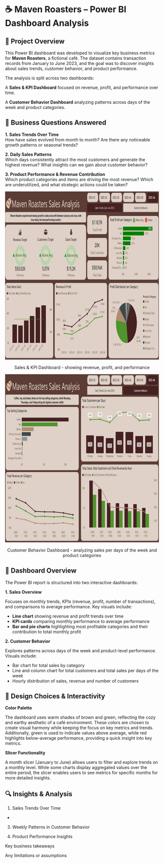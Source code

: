 # ☕ Maven Roasters – Power BI Dashboard Analysis

## 📌 Project Overview
This Power BI dashboard was developed to visualize key business metrics for **Maven Roasters**, a fictional café. 
The dataset contains transaction records from January to June 2023, and the goal was to discover insights about sales trends, customer behavior, and product performance.

The analysis is split across two dashboards:

A **Sales & KPI Dashboard** focused on revenue, profit, and performance over time.

A **Customer Behavior Dashboard** analyzing patterns across days of the week and product categories.

## 🎯 Business Questions Answered
**1. Sales Trends Over Time**</br>
How have sales evolved from month to month? Are there any noticeable growth patterns or seasonal trends?

**2. Daily Sales Patterns**</br>
Which days consistently attract the most customers and generate the highest revenue? What insights can we gain about customer behavior?

**3. Product Performance & Revenue Contribution**</br>
Which product categories and items are driving the most revenue? Which are underutilized, and what strategic actions could be taken?

<p align="center">
  <img width="1249" height="550" src="https://raw.githubusercontent.com/bogitoth5/PortfolioProjects/refs/heads/main/Maven%20Roasters/images_cafe/cafe2.png">
</p>
<p align="center">
Sales & KPI Dashboard - showing revenue, profit, and performance
</p>

<p align="center">
  <img width="1249" height="550" src="https://github.com/bogitoth5/PortfolioProjects/blob/main/Maven%20Roasters/images_cafe/cafe1.png">
</p>
<p align="center">
Customer Behavior Dashboard - analyzing sales per days of the week and product categories
</p>

## 🧭 Dashboard Overview

The Power BI report is structured into two interactive dashboards:

**1. Sales Overview**

Focuses on monthly trends, KPIs (revenue, profit, number of transactions), and comparisons to average performance. Key visuals include:
- **Line chart** showing revenue and profit trends over time</br>
- **KPI cards** comparing monthly performance to average performance</br>
- **Bar and pie charts** highlighting most profitable categories and their contribution to total monthly profit</br>

**2. Customer Behavior**

Explores patterns across days of the week and product-level performance. Visuals include:
- Bar chart for total sales by category</br>
- Line and column chart for total customers and total sales per days of the week</br>
- Hourly distribution of sales, revenue and number of customers</br>

## 🎨 Design Choices & Interactivity

**Color Palette**

The dashboard uses warm shades of brown and green, reflecting the cozy and earthy aesthetic of a café environment. These colors are chosen to create visual harmony while keeping the focus on key metrics and trends. 
Additionally, green is used to indicate values above average, while red highlights below-average performance, providing a quick insight into key metrics.

**Slicer Functionality**

A month slicer (January to June) allows users to filter and explore trends on a monthly level. 
While some charts display aggregated values over the entire period, the slicer enables users to see metrics for specific months for more detailed insights.

## 🔍 Insights & Analysis


1. Sales Trends Over Time
  - 

3. Weekly Patterns in Customer Behavior

4. Product Performance Insights

Key business takeaways

Any limitations or assumptions
